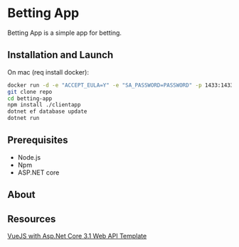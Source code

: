 # Betting App

Betting App is a simple app for betting.

## Installation and Launch

On mac (req install docker):

```bash
docker run -d -e "ACCEPT_EULA=Y" -e "SA_PASSWORD=PASSWORD" -p 1433:1433 mcr.microsoft.com/mssql/server:2019-latest
git clone repo
cd betting-app
npm install ./clientapp
dotnet ef database update
dotnet run

```
## Prerequisites
- Node.js
- Npm
- ASP.NET core

## About


## Resources
[VueJS with Asp.Net Core 3.1 Web API Template](https://marketplace.visualstudio.com/items?itemName=alexandredotnet.netcorevuejs)